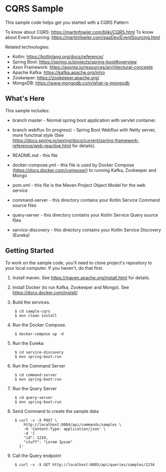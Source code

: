 CQRS Sample
==================================================

This sample code helps get you started with a CQRS Pattern

To know about CQRS: https://martinfowler.com/bliki/CQRS.html
To know about Event Sourcing: https://martinfowler.com/eaaDev/EventSourcing.html

Related technologies: 

* Kotlin: https://kotlinlang.org/docs/reference/
* Spring Boot: https://spring.io/projects/spring-boot#overview
* Axon Framework: https://axoniq.io/resources/architectural-concepts
* Apache Kafka: https://kafka.apache.org/intro 
* Zookeeper: https://zookeeper.apache.org/ 
* MongoDB: https://www.mongodb.com/what-is-mongodb

What's Here
-----------

This sample includes:

* branch master - Normal spring boot application with servlet container.
* branch webflux (In progress) - Spring Boot Webflux with Netty server, more functinal style (See https://docs.spring.io/spring/docs/current/spring-framework-reference/web-reactive.html for details).

* README.md - this file
* docker-compose.yml - this file is used by Docker Compose (https://docs.docker.com/compose/) to running Kafka, Zookeeper and Mongo
* pom.xml - this file is the Maven Project Object Model for the web service
* command-server - this directory contains your Kotlin Service Command source files
* query-server - this directory contains your Kotlin Service Query source files
* service-discovery - this directory contains your Kotlin Service Discovery (Eureka)


Getting Started
---------------

To work on the sample code, you'll need to clone project's repository to your
local computer. If you haven't, do that first.

1. Install maven.  See https://maven.apache.org/install.html for details.

2. Install Docker (to run Kafka, Zookeeper and Mongo). See https://docs.docker.com/install/

3. Build the services.

        $ cd sample-cqrs
        $ mvn clean install

4. Run the Docker Compose.

        $ docker-compose up -d

5. Run the Eureka
        
        $ cd service-discovery 
        $ mvn spring-boot:run 
        
6. Run the Command Server
        
        $ cd command-server
        $ mvn spring-boot:run 

7. Run the Query Server
        
        $ cd query-server
        $ mvn spring-boot:run 

8. Send Command to create the sample data

        $ curl -v -X POST \
            http://localhost:8084/api/commands/samples \
            -H 'Content-Type: application/json' \
            -d '{
            "id": 1234,
            "stuff": "Lorem Ipsum"
          }'

9. Call the Query endpoint
        
        $ curl -v -X GET http://localhost:8085/api/queries/samples/1234  

